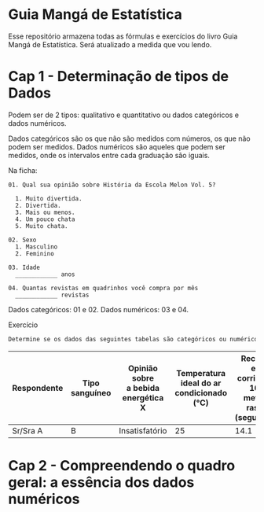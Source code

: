 # Guia Mangá de Estatística

Esse repositório armazena todas as fórmulas e exercícios do livro Guia Mangá de Estatística. 
Será atualizado a medida que vou lendo.

# Cap 1 - Determinação de tipos de Dados

Podem ser de 2 tipos: qualitativo e quantitativo ou dados categóricos e dados numéricos.

Dados categóricos são os que não são medidos com números, os que não podem ser medidos.
Dados numéricos são aqueles que podem ser medidos, onde os intervalos entre cada graduação são iguais.


Na ficha:

```
01. Qual sua opinião sobre História da Escola Melon Vol. 5?

  1. Muito divertida.
  2. Divertida.
  3. Mais ou menos.
  4. Um pouco chata
  5. Muito chata.

02. Sexo
  1. Masculino
  2. Feminino

03. Idade
  ____________ anos

04. Quantas revistas em quadrinhos você compra por mês
  ____________ revistas  
``` 

Dados categóricos: 01 e 02.
Dados numéricos: 03 e 04.

Exercício

```md
Determine se os dados das seguintes tabelas são categóricos ou numéricos.

```


| Respondente | Tipo sanguíneo | Opinião sobre<br> a bebida <br>energética X | Temperatura <br>ideal do ar<br> condicionado (°C) | Recorde em <br>corrida de 100 <br>metros rasos <br>(segundos)
|---|---|---|---|---|
| Sr/Sra A | B | Insatisfatório | 25 | 14.1 |





# Cap 2 - Compreendendo o quadro geral: a essência dos dados numéricos